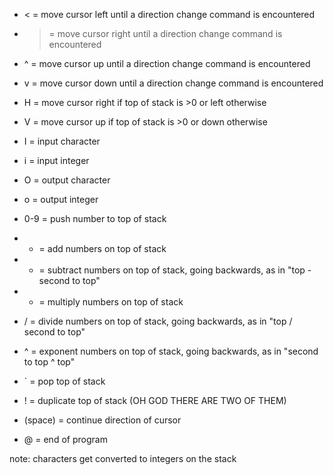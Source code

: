 - < = move cursor left until a direction change command is encountered

- > = move cursor right until a direction change command is encountered

- ^ = move cursor up until a direction change command is encountered

- v = move cursor down until a direction change command is encountered

- H = move cursor right if top of stack is >0 or left otherwise

- V = move cursor up if top of stack is >0 or down otherwise

- I = input character

- i = input integer

- O = output character

- o = output integer

- 0-9 = push number to top of stack

- + = add numbers on top of stack

- - = subtract numbers on top of stack, going backwards, as in "top - second to top"

- * = multiply numbers on top of stack

- / = divide numbers on top of stack, going backwards, as in "top / second to top"

- ^ = exponent numbers on top of stack, going backwards, as in "second to top ^ top"

- ` =  pop top of stack

- ! = duplicate top of stack (OH GOD THERE ARE TWO OF THEM)

- (space) = continue direction of cursor

- @ = end of program

note: characters get converted to integers on the stack

